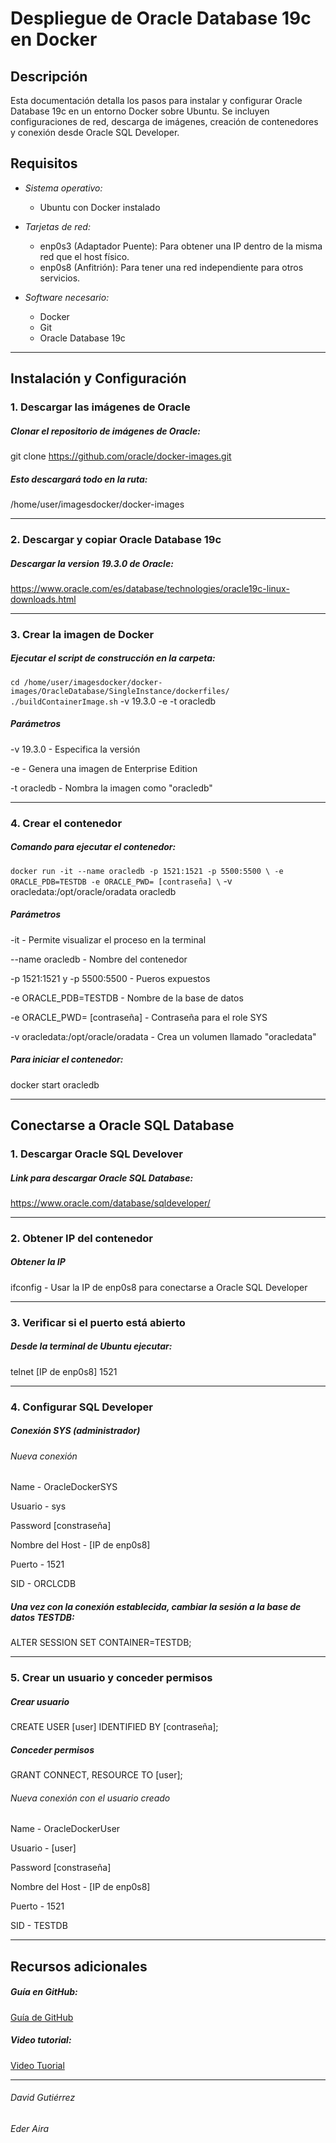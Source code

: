 #  Despliegue de Oracle Database 19c en Docker  

## Descripción  
Esta documentación detalla los pasos para instalar y configurar Oracle Database 19c en un entorno Docker sobre Ubuntu. Se incluyen configuraciones de red, descarga de imágenes, creación de contenedores y conexión desde Oracle SQL Developer.  

## Requisitos  
- *Sistema operativo:* 

  - Ubuntu con Docker instalado  
- *Tarjetas de red:*

  - enp0s3 (Adaptador Puente): Para obtener una IP dentro de la misma red que el host físico.  
  - enp0s8 (Anfitrión): Para tener una red independiente para otros servicios.  
  
- *Software necesario:*  
  - Docker  
  - Git  
  - Oracle Database 19c  

---

## Instalación y Configuración  

### 1. Descargar las imágenes de Oracle
##### Clonar el repositorio de imágenes de Oracle:  
git clone https://github.com/oracle/docker-images.git

##### Esto descargará todo en la ruta: 
/home/user/imagesdocker/docker-images

---

### 2. Descargar y copiar Oracle Database 19c
##### Descargar la version 19.3.0 de Oracle:
https://www.oracle.com/es/database/technologies/oracle19c-linux-downloads.html

---

### 3. Crear la imagen de Docker
##### Ejecutar el script de construcción en la carpeta:
`cd /home/user/imagesdocker/docker-images/OracleDatabase/SingleInstance/dockerfiles/
./buildContainerImage.sh` 
-v 19.3.0 -e -t oracledb

##### Parámetros
-v 19.3.0 - Especifica la versión

-e - Genera una imagen de Enterprise Edition

-t oracledb - Nombra la imagen como "oracledb"

---

### 4. Crear el contenedor
##### Comando para ejecutar el contenedor:

`docker run -it --name oracledb -p 1521:1521 -p 5500:5500 \
-e ORACLE_PDB=TESTDB -e ORACLE_PWD= [contraseña] \`
-v oracledata:/opt/oracle/oradata oracledb

##### Parámetros
-it - Permite visualizar el proceso en la terminal

--name oracledb - Nombre del contenedor

-p 1521:1521 y -p 5500:5500 - Pueros expuestos

-e ORACLE_PDB=TESTDB - Nombre de la base de datos

-e ORACLE_PWD= [contraseña] - Contraseña para el role SYS

-v oracledata:/opt/oracle/oradata - Crea un volumen llamado "oracledata"

##### Para iniciar el contenedor:
docker start oracledb

---
## Conectarse a Oracle SQL Database
### 1. Descargar Oracle SQL Develover
##### Link para descargar Oracle SQL Database:
https://www.oracle.com/database/sqldeveloper/

---

### 2. Obtener IP del contenedor
##### Obtener la IP 
ifconfig - Usar la IP de enp0s8 para conectarse a Oracle SQL Developer

---

### 3. Verificar si el puerto está abierto
##### Desde la terminal de Ubuntu ejecutar:
telnet [IP de enp0s8] 1521

---

### 4. Configurar SQL Developer
##### Conexión SYS (administrador)
###### Nueva conexión
Name - OracleDockerSYS

Usuario - sys

Password [constraseña]

Nombre del Host - [IP de enp0s8]

Puerto - 1521

SID - ORCLCDB

##### Una vez con la conexión establecida, cambiar la sesión a la base de datos TESTDB:
ALTER SESSION SET CONTAINER=TESTDB;

---

###  5. Crear un usuario y conceder permisos
##### Crear usuario
CREATE USER [user] IDENTIFIED BY [contraseña];
##### Conceder permisos
GRANT CONNECT, RESOURCE TO [user];
###### Nueva conexión con el usuario creado
Name - OracleDockerUser

Usuario - [user]

Password [constraseña]

Nombre del Host - [IP de enp0s8]

Puerto - 1521

SID - TESTDB

---

## Recursos adicionales
##### Guía en GitHub:
[Guía de GitHub](https://github.com/shazforiot/Oracle-Database-19c-on-Docker/blob/main/Steps "Guía de GitHub")
##### Video tutorial:
[Video Tuorial](https://www.youtube.com/watch?v=xY0Y1tWm8D4)

---

###### David Gutiérrez
###### Eder Aira
